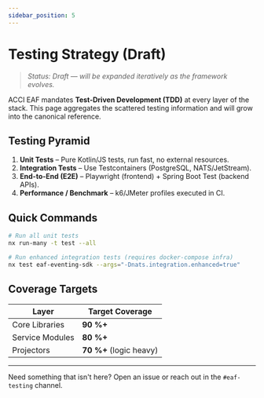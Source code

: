 ```yaml
---
sidebar_position: 5
---
```


# Testing Strategy (Draft)

> _Status: Draft — will be expanded iteratively as the framework evolves._

ACCI EAF mandates **Test-Driven Development (TDD)** at every layer of the stack. This page
aggregates the scattered testing information and will grow into the canonical reference.

## Testing Pyramid

1. **Unit Tests** – Pure Kotlin/JS tests, run fast, no external resources.
2. **Integration Tests** – Use Testcontainers (PostgreSQL, NATS/JetStream).
3. **End-to-End (E2E)** – Playwright (frontend) + Spring Boot Test (backend APIs).
4. **Performance / Benchmark** – k6/JMeter profiles executed in CI.

## Quick Commands

```bash
# Run all unit tests
nx run-many -t test --all

# Run enhanced integration tests (requires docker-compose infra)
nx test eaf-eventing-sdk --args="-Dnats.integration.enhanced=true"
```

## Coverage Targets

| Layer           | Target Coverage         |
| --------------- | ----------------------- |
| Core Libraries  | **90 %+**               |
| Service Modules | **80 %+**               |
| Projectors      | **70 %+** (logic heavy) |

---

Need something that isn't here? Open an issue or reach out in the `#eaf-testing` channel.
